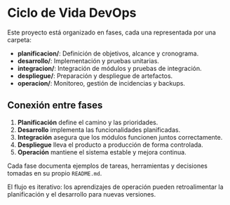 # Ciclo de Vida DevOps

Este proyecto está organizado en fases, cada una representada por una carpeta:

- **planificacion/**: Definición de objetivos, alcance y cronograma.
- **desarrollo/**: Implementación y pruebas unitarias.
- **integracion/**: Integración de módulos y pruebas de integración.
- **despliegue/**: Preparación y despliegue de artefactos.
- **operacion/**: Monitoreo, gestión de incidencias y backups.

## Conexión entre fases

1. **Planificación** define el camino y las prioridades.
2. **Desarrollo** implementa las funcionalidades planificadas.
3. **Integración** asegura que los módulos funcionen juntos correctamente.
4. **Despliegue** lleva el producto a producción de forma controlada.
5. **Operación** mantiene el sistema estable y mejora continua.

Cada fase documenta ejemplos de tareas, herramientas y decisiones tomadas en su propio `README.md`.

El flujo es iterativo: los aprendizajes de operación pueden retroalimentar la planificación y el desarrollo para nuevas versiones.

